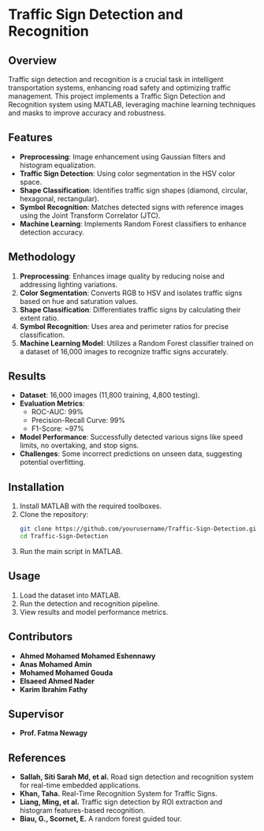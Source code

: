 # Traffic Sign Detection and Recognition  

## Overview  
Traffic sign detection and recognition is a crucial task in intelligent transportation systems, enhancing road safety and optimizing traffic management. This project implements a Traffic Sign Detection and Recognition system using MATLAB, leveraging machine learning techniques and masks to improve accuracy and robustness.  

## Features  
- **Preprocessing**: Image enhancement using Gaussian filters and histogram equalization.  
- **Traffic Sign Detection**: Using color segmentation in the HSV color space.  
- **Shape Classification**: Identifies traffic sign shapes (diamond, circular, hexagonal, rectangular).  
- **Symbol Recognition**: Matches detected signs with reference images using the Joint Transform Correlator (JTC).  
- **Machine Learning**: Implements Random Forest classifiers to enhance detection accuracy.  

## Methodology  
1. **Preprocessing**: Enhances image quality by reducing noise and addressing lighting variations.  
2. **Color Segmentation**: Converts RGB to HSV and isolates traffic signs based on hue and saturation values.  
3. **Shape Classification**: Differentiates traffic signs by calculating their extent ratio.  
4. **Symbol Recognition**: Uses area and perimeter ratios for precise classification.  
5. **Machine Learning Model**: Utilizes a Random Forest classifier trained on a dataset of 16,000 images to recognize traffic signs accurately.  

## Results  
- **Dataset**: 16,000 images (11,800 training, 4,800 testing).  
- **Evaluation Metrics**:  
  - ROC-AUC: 99%  
  - Precision-Recall Curve: 99%  
  - F1-Score: ~97%  
- **Model Performance**: Successfully detected various signs like speed limits, no overtaking, and stop signs.  
- **Challenges**: Some incorrect predictions on unseen data, suggesting potential overfitting.  

## Installation  
1. Install MATLAB with the required toolboxes.  
2. Clone the repository:  
   ```sh
   git clone https://github.com/yourusername/Traffic-Sign-Detection.git
   cd Traffic-Sign-Detection
3. Run the main script in MATLAB.

## Usage
1. Load the dataset into MATLAB.
2. Run the detection and recognition pipeline.
3. View results and model performance metrics.

## Contributors
- **Ahmed Mohamed Mohamed Eshennawy**
- **Anas Mohamed Amin**
- **Mohamed Mohamed Gouda**
- **Elsaeed Ahmed Nader**
- **Karim Ibrahim Fathy**

## Supervisor
- **Prof. Fatma Newagy**

## References
- **Sallah, Siti Sarah Md, et al.** Road sign detection and recognition system for real-time embedded applications.
- **Khan, Taha.** Real-Time Recognition System for Traffic Signs.
- **Liang, Ming, et al.** Traffic sign detection by ROI extraction and histogram features-based recognition.
- **Biau, G., Scornet, E.** A random forest guided tour.




